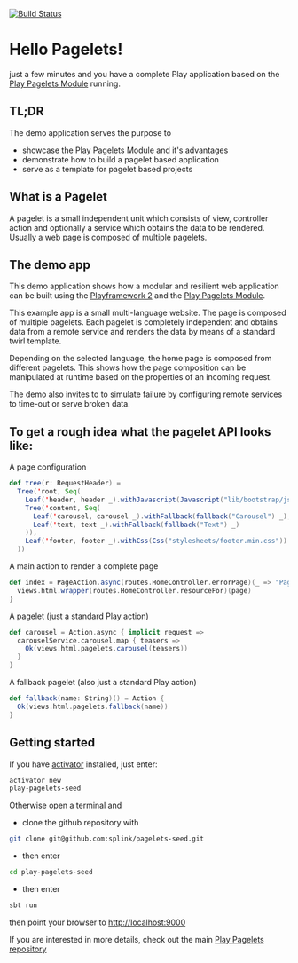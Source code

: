 [![Build Status](https://travis-ci.org/splink/pagelets-seed.svg?branch=master)](https://travis-ci.org/splink/pagelets-seed)

# Hello Pagelets!
just a few minutes and you have a complete Play application based on the [Play Pagelets Module](https://github.com/splink/pagelets) running.

## TL;DR
The demo application serves the purpose to
 - showcase the Play Pagelets Module and it's advantages
 - demonstrate how to build a pagelet based application
 - serve as a template for pagelet based projects


## What is a Pagelet
A pagelet is a small independent unit which consists of view, controller action and optionally a service which obtains the data to be rendered. 
Usually a web page is composed of multiple pagelets.


## The demo app
This demo application shows how a modular and resilient web application can be built using the 
[Playframework 2](http://www.playframework.com) and the [Play Pagelets Module](https://github.com/splink/pagelets).

This example app is a small multi-language website. The page is composed of multiple pagelets. Each pagelet is completely 
independent and obtains data from a remote service and renders the data by means of a standard twirl template. 

Depending on the selected language, the home page is composed from different pagelets. This shows how the page composition 
can be manipulated at runtime based on the properties of an incoming request.

The demo also invites to to simulate failure by configuring remote services to time-out or serve broken data.


## To get a rough idea what the pagelet API looks like:

A page configuration
~~~scala
def tree(r: RequestHeader) = 
  Tree('root, Seq(
    Leaf('header, header _).withJavascript(Javascript("lib/bootstrap/js/dropdown.min.js")),
    Tree('content, Seq(
      Leaf('carousel, carousel _).withFallback(fallback("Carousel") _),
      Leaf('text, text _).withFallback(fallback("Text") _)
    )),
    Leaf('footer, footer _).withCss(Css("stylesheets/footer.min.css"))
  ))
~~~

A main action to render a complete page
~~~scala
def index = PageAction.async(routes.HomeController.errorPage)(_ => "Page Title", tree) { (request, page) =>
  views.html.wrapper(routes.HomeController.resourceFor)(page)
}
~~~

A pagelet (just a standard Play action)
~~~scala
def carousel = Action.async { implicit request =>
  carouselService.carousel.map { teasers =>
    Ok(views.html.pagelets.carousel(teasers))
  }
}
~~~

A fallback pagelet (also just a standard Play action)
~~~scala
def fallback(name: String)() = Action {
  Ok(views.html.pagelets.fallback(name))
}
~~~

## Getting started
If you have [activator](https://www.lightbend.com/community/core-tools/activator-and-sbt#overview) installed, just enter:

~~~bash
activator new
play-pagelets-seed
~~~

Otherwise open a terminal and

- clone the github repository with
~~~bash
git clone git@github.com:splink/pagelets-seed.git
~~~

- then enter
~~~bash
cd play-pagelets-seed
~~~

- then enter
~~~bash
sbt run
~~~

then point your browser to [http://localhost:9000](http://localhost:9000)


If you are interested in more details, check out the main [Play Pagelets repository](https://github.com/splink/pagelets)